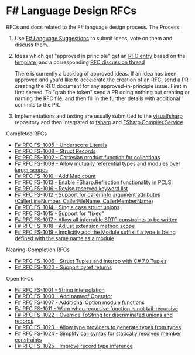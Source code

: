 F# Language Design RFCs 
=================

RFCs and docs related to the F# language design process. The Process:

1. Use [F# Language Suggestions](https://github.com/fsharp/fslang-suggestions) to submit ideas, vote on them and discuss them.

2. Ideas which get "approved in principle" get an [RFC entry](https://github.com/fsharp/fslang-design/tree/master/RFCs) based on the [template](https://github.com/fsharp/fslang-design/blob/master/RFC_template.md), and a corresponding [RFC discussion thread](https://github.com/fsharp/fslang-design/issues)

   There is currently a backlog of approved ideas. If an idea has been approved and you'd
   like to accelerate the creation of an RFC,  send a PR creating the RFC document for any approved-in-principle issue.
   First in first served.  To "grab the token" send a PR doing nothing but creating or naming the RFC file, and
   then fill in the further details with additional commits to the PR.

3. Implementations and testing are usually submitted to the [visualfsharp](https://github.com/Microsoft/visualfsharp) repository and then integrated to [fsharp](https://github.com/fsharp/fsharp) and  [FSharp.Compiler.Service](https://github.com/fsharp/FSharp.Compiler.Service)

Completed RFCs

* [F# RFC FS-1005 - Underscore Literals](https://github.com/fsharp/fslang-design/blob/master/RFCs/FS-1005-underscores-in-numeric-literals.md)
* [F# RFC FS-1008 - Struct Records](https://github.com/fsharp/fslang-design/blob/master/RFCs/FS-1008-struct-records.md)
* [F# RFC FS-1002 - Cartesian product function for collections](https://github.com/fsharp/fslang-design/blob/master/RFCs/FS-1002-cartesian-product-for-collections.md)
* [F# RFC FS-1009 - Allow mutually referential types and modules over larger scopes](https://github.com/fsharp/fslang-design/blob/master/RFCs/FS-1009-mutually-referential-types-and-modules-single-scope.md)
* [F# RFC FS-1010 - Add Map.count](https://github.com/fsharp/fslang-design/blob/master/RFCs/FS-1010-add-map-count.md)
* [F# RFC FS-1013 - Enable FSharp.Reflection functionality in PCLS](https://github.com/fsharp/fslang-design/blob/master/RFCs/FS-1013-enable-reflection-functionality-on-portable-profiles.md)
* [F# RFC FS-1016 - Revise reserved keyword list](https://github.com/fsharp/fslang-design/blob/master/RFCs/FS-1016-unreserve-keywords.md)
* [F# RFC FS-1012 - Support for caller info argument attributes (CallerLineNumber, CallerFileName, CallerMemberName)](https://github.com/fsharp/fslang-design/blob/master/RFCs/FS-1012-caller-info-attributes.md)
* [F# RFC FS-1014 - Single case struct unions](https://github.com/fsharp/fslang-design/blob/master/RFCs/FS-1014-struct-unions-single-case.md)
* [F# RFC FS-1015 - Support for "fixed"](https://github.com/fsharp/fslang-design/blob/master/RFCs/FS-1015-support-for-fixed.md)
* [F# RFC FS-1017 - Allow all inferrable SRTP constraints to be written](https://github.com/fsharp/fslang-design/blob/master/RFCs/FS-1017-fix-srtp-constraint-parsing.md)
* [F# RFC FS-1018 - Adjust extension method scope](https://github.com/fsharp/fslang-design/blob/master/RFCs/FS-1018-adjust-extensions-method-scope.md)
* [F# RFC FS-1019 - Implicitly add the Module suffix if a type is being defined with the same name as a module](https://github.com/fsharp/fslang-design/blob/master/RFCs/FS-1019-implicitly-add-the-module-suffix.md)

Nearing-Completion RFCs

* [F# RFC FS-1006 - Struct Tuples and Interop with C# 7.0 Tuples](https://github.com/fsharp/fslang-design/blob/master/RFCs/FS-1006-struct-tuples.md)
* [F# RFC FS-1020 - Support byref returns](https://github.com/fsharp/fslang-design/blob/master/RFCs/FS-1020-byref-returns.md)

Open RFCs

* [F# RFC FS-1001 - String interpolation](https://github.com/fsharp/fslang-design/blob/master/RFCs/FS-1001-StringInterpolation.md)
* [F# RFC FS-1003 - Add nameof Operator](https://github.com/fsharp/fslang-design/blob/master/RFCs/FS-1003-nameof-operator.md)
* [F# RFC FS-1007 - Additional Option module functions](https://github.com/fsharp/fslang-design/blob/master/RFCs/FS-1007-additional-Option-module-functions.md)
* [F# RFC FS-1011 - Warn when recursive function is not tail-recursive](https://github.com/fsharp/fslang-design/blob/master/RFCs/FS-1011-warn-on-recursive-without-tail-call.md)
* [F# RFC FS-1022 - Override  ToString  for discriminated unions and records](https://github.com/fsharp/fslang-design/blob/master/RFCs/FS-1022-override-ToString-for-discriminated-unions-and-records.md)
* [F# RFC FS-1023 - Allow type providers to generate types from types](https://github.com/fsharp/fslang-design/blob/master/RFCs/FS-1023-type-providers-generate-types-from-types.md)
* [F# RFC FS-1024 - Simplify call syntax for statically resolved member constraints](https://github.com/fsharp/fslang-design/blob/master/RFCs/FS-1024-simplify-call-syntax-for-statically-resolved-member-constraints.md)
* [F# RFC FS-1025 - Improve record type inference](https://github.com/fsharp/fslang-design/blob/master/RFCs/FS-1025-improve-record-type-inference.md)



